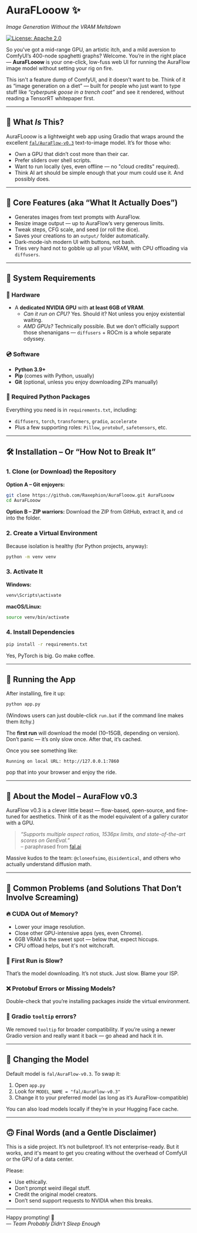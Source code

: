 # AuraFLooow ✨  
_Image Generation Without the VRAM Meltdown_

[![License: Apache 2.0](https://img.shields.io/badge/License-Apache%202.0-blue.svg)](https://opensource.org/licenses/Apache-2.0)

So you've got a mid-range GPU, an artistic itch, and a mild aversion to ComfyUI’s 400-node spaghetti graphs? Welcome. You’re in the right place — **AuraFLooow** is your one-click, low-fuss web UI for running the AuraFlow image model without setting your rig on fire.

This isn't a feature dump of ComfyUI, and it doesn’t want to be. Think of it as “image generation on a diet” — built for people who just want to type stuff like _“cyberpunk goose in a trench coat”_ and see it rendered, without reading a TensorRT whitepaper first.

---

## 🧐 What *Is* This?

AuraFLooow is a lightweight web app using Gradio that wraps around the excellent [`fal/AuraFlow-v0.3`](https://huggingface.co/fal/AuraFlow-v0.3) text-to-image model. It’s for those who:

- Own a GPU that didn’t cost more than their car.
- Prefer sliders over shell scripts.
- Want to run locally (yes, even offline — no "cloud credits" required).
- Think AI art should be simple enough that your mum could use it. And possibly does.

---

## 🎯 Core Features (aka “What It Actually Does”)

- Generates images from text prompts with AuraFlow.
- Resize image output — up to AuraFlow’s very generous limits.
- Tweak steps, CFG scale, and seed (or roll the dice).
- Saves your creations to an `output/` folder automatically.
- Dark-mode-ish modern UI with buttons, not bash.
- Tries very hard not to gobble up all your VRAM, with CPU offloading via `diffusers`.

---

## 🧠 System Requirements

### 🧱 Hardware
- A **dedicated NVIDIA GPU** with **at least 6GB of VRAM**.
  - *Can it run on CPU?* Yes. Should it? Not unless you enjoy existential waiting.
  - *AMD GPUs?* Technically possible. But we don’t officially support those shenanigans — `diffusers` + ROCm is a whole separate odyssey.

### 💿 Software
- **Python 3.9+**  
- **Pip** (comes with Python, usually)
- **Git** (optional, unless you enjoy downloading ZIPs manually)

### 🧙 Required Python Packages

Everything you need is in `requirements.txt`, including:
- `diffusers`, `torch`, `transformers`, `gradio`, `accelerate`
- Plus a few supporting roles: `Pillow`, `protobuf`, `safetensors`, etc.

---

## 🛠️ Installation – Or “How Not to Break It”

### 1. Clone (or Download) the Repository
**Option A – Git enjoyers:**
```bash
git clone https://github.com/Raxephion/AuraFlooow.git AuraFLooow
cd AuraFLooow
```

**Option B – ZIP warriors:**
Download the ZIP from GitHub, extract it, and `cd` into the folder.

### 2. Create a Virtual Environment
Because isolation is healthy (for Python projects, anyway):
```bash
python -m venv venv
```

### 3. Activate It
**Windows:**
```bash
venv\Scripts\activate
```
**macOS/Linux:**
```bash
source venv/bin/activate
```

### 4. Install Dependencies
```bash
pip install -r requirements.txt
```
Yes, PyTorch is big. Go make coffee.

---

## 🚀 Running the App

After installing, fire it up:

```bash
python app.py
```

(Windows users can just double-click `run.bat` if the command line makes them itchy.)

The **first run** will download the model (10–15GB, depending on version). Don’t panic — it’s only slow once. After that, it’s cached.

Once you see something like:
```
Running on local URL: http://127.0.0.1:7860
```
pop that into your browser and enjoy the ride.

---

## 🧩 About the Model – AuraFlow v0.3

AuraFlow v0.3 is a clever little beast — flow-based, open-source, and fine-tuned for aesthetics. Think of it as the model equivalent of a gallery curator with a GPU.

> _“Supports multiple aspect ratios, 1536px limits, and state-of-the-art scores on GenEval.”_  
> – paraphrased from [fal.ai](https://fal.ai/blog/auraflow)

Massive kudos to the team: `@cloneofsimo`, `@isidentical`, and others who actually understand diffusion math.

---

## 🧯 Common Problems (and Solutions That Don’t Involve Screaming)

### 🔥 CUDA Out of Memory?
- Lower your image resolution.
- Close other GPU-intensive apps (yes, even Chrome).
- 6GB VRAM is the sweet spot — below that, expect hiccups.
- CPU offload helps, but it's not witchcraft.

### 🐢 First Run is Slow?
That’s the model downloading. It’s not stuck. Just slow. Blame your ISP.

### ❌ Protobuf Errors or Missing Models?
Double-check that you’re installing packages *inside* the virtual environment.

### 🧪 Gradio `tooltip` errors?
We removed `tooltip` for broader compatibility. If you’re using a newer Gradio version and really want it back — go ahead and hack it in.

---

## 🔁 Changing the Model

Default model is `fal/AuraFlow-v0.3`. To swap it:

1. Open `app.py`
2. Look for `MODEL_NAME = "fal/AuraFlow-v0.3"`
3. Change it to your preferred model (as long as it’s AuraFlow-compatible)

You can also load models locally if they’re in your Hugging Face cache.

---

## 🙃 Final Words (and a Gentle Disclaimer)

This is a side project. It’s not bulletproof. It’s not enterprise-ready. But it works, and it's meant to get you creating without the overhead of ComfyUI or the GPU of a data center.

Please:
- Use ethically.
- Don’t prompt weird illegal stuff.
- Credit the original model creators.
- Don’t send support requests to NVIDIA when this breaks.

---

Happy prompting! 🎨  
— *Team Probably Didn’t Sleep Enough*

